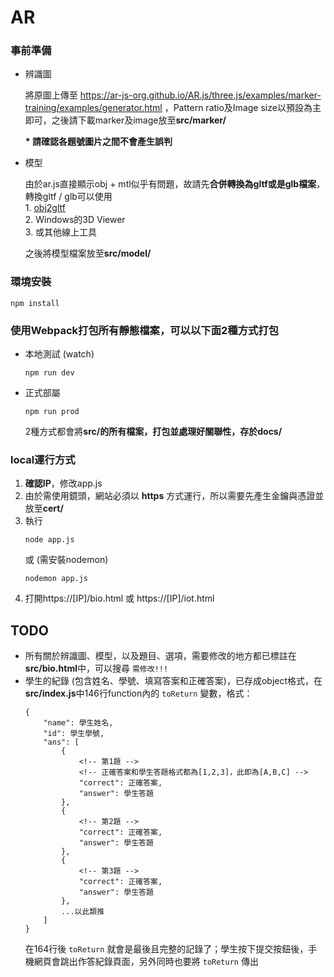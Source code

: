 # AR
### 事前準備
* 辨識圖

    將原圖上傳至 https://ar-js-org.github.io/AR.js/three.js/examples/marker-training/examples/generator.html ，Pattern ratio及Image size以預設為主即可，之後請下載marker及image放至**src/marker/**

    **\* 請確認各題號圖片之間不會產生誤判**

* 模型

    由於ar.js直接顯示obj + mtl似乎有問題，故請先**合併轉換為gltf或是glb檔案**，轉換gltf / glb可以使用
    \
        1. [obj2gltf](https://github.com/CesiumGS/obj2gltf) \
        2. Windows的3D Viewer \
        3. 或其他線上工具

    之後將模型檔案放至**src/model/**


### 環境安裝
```
npm install
```

### 使用Webpack打包所有靜態檔案，可以以下面2種方式打包
* 本地測試 (watch)
    ```
    npm run dev
    ```

* 正式部屬
    ```
    npm run prod
    ```
    2種方式都會將**src/**的所有檔案，打包並處理好關聯性，存於**docs/**

### local運行方式
1. **確認IP**，修改app.js
2. 由於需使用鏡頭，網站必須以 **https** 方式運行，所以需要先產生金鑰與憑證並放至**cert/**
3. 執行
    ```
    node app.js
    ```
    或 (需安裝nodemon)
    ```
    nodemon app.js
    ```
4. 打開https://[IP]/bio.html 或 https://[IP]/iot.html

## TODO
* 所有關於辨識圖、模型，以及題目、選項，需要修改的地方都已標註在**src/bio.html**中，可以搜尋 ```需修改!!!```
* 學生的紀錄 (包含姓名、學號、填寫答案和正確答案)，已存成object格式，在**src/index.js**中146行function內的 `toReturn` 變數，格式：
    ```
    {
        "name": 學生姓名,
        "id": 學生學號,
        "ans": [
            {   
                <!-- 第1題 -->
                <!-- 正確答案和學生答題格式都為[1,2,3]，此即為[A,B,C] -->
                "correct": 正確答案,
                "answer": 學生答題
            },
            {
                <!-- 第2題 -->
                "correct": 正確答案,
                "answer": 學生答題
            },
            {
                <!-- 第3題 -->
                "correct": 正確答案,
                "answer": 學生答題
            },
            ...以此類推
        ]
    }
    ```
    在164行後 `toReturn` 就會是最後且完整的記錄了；學生按下提交按鈕後，手機網頁會跳出作答紀錄頁面，另外同時也要將 `toReturn` 傳出